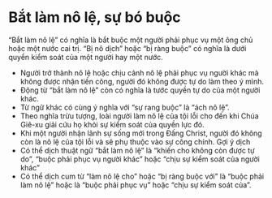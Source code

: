 # Bắt làm nô lệ, sự bó buộc

“Bắt làm nô lệ” có nghĩa là bắt buộc một người phải phục vụ một ông chủ hoặc một nước cai trị.  “Bị nô dịch” hoặc “bị ràng buộc” có nghĩa là dưới quyền kiểm soát của một người hay một nước.
- Người trở thành nô lệ hoặc chịu cảnh nô lệ phải phục vụ người khác mà không được nhận tiền công, người đó không được tự do làm theo ý mình.
- Động từ “bắt làm nô lệ” còn có nghĩa là tước quyền tự do của một người khác.
- Từ ngữ khác có cùng ý nghĩa với “sự rang buộc” là “ách nô lệ”.
- Theo nghĩa trừu tượng, loài người làm nô lệ của tội lỗi cho đến khi Chúa Giê-xu giải cứu họ khỏi sự kiểm soát của quyền lực đó.
- Khi một người nhận lãnh sự sống mới trong Đấng Christ, người đó không còn là nô lệ của tội lỗi và sẽ phụ thuộc vào sự công chính.
Gợi ý dịch
- Có thể dịch thuật ngữ “bắt làm nô lệ” là “khiến cho không còn được tự do”, “buộc phải phục vụ người khác” hoặc  “chịu sự kiểm soát của người khác”
- Có thể dịch cum từ “làm nô lệ cho” hoặc “bị ràng buộc với” là “buộc phải làm nô lệ” hoặc là “buộc phải phục vụ” hoặc “chịu sự kiểm soát của”.

